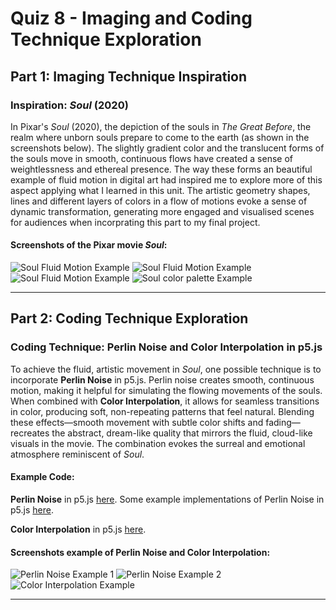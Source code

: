 # Quiz 8 - Imaging and Coding Technique Exploration

## Part 1: Imaging Technique Inspiration

### Inspiration: *Soul* (2020)

In Pixar's *Soul* (2020), the depiction of the souls in *The Great Before*, the realm where unborn souls prepare to come to the earth (as shown in the screenshots below). The slightly gradient color and the translucent forms of the souls move in smooth, continuous flows have created a sense of weightlessness and ethereal presence. The way these forms an beautiful example of fluid motion in digital art had inspired me to explore more of this aspect applying what I learned in this unit. The artistic geometry shapes, lines and different layers of colors in a flow of motions evoke a sense of dynamic transformation, generating more engaged and visualised scenes for audiences when incorprating this part to my final project.

#### Screenshots of the Pixar movie *Soul*:
![Soul Fluid Motion Example](https://variety.com/wp-content/uploads/2020/12/Soul.jpg?w=1000&h=563&crop=1)
![Soul Fluid Motion Example](https://i.pinimg.com/736x/e2/c9/08/e2c908e7412bc9ba22ba7ea8e3f3bf2a.jpg)
![Soul Fluid Motion Example](https://i.pinimg.com/564x/1c/3f/0a/1c3f0aa099314ff489ceca3d5cf61e37.jpg)
![Soul color palette Example](https://www.rotoscopers.com/wp-content/uploads/2020/12/The-world-of-Soul-1024x425.png)

---

## Part 2: Coding Technique Exploration

### Coding Technique: Perlin Noise and Color Interpolation in p5.js

To achieve the fluid, artistic movement in *Soul*, one possible technique is to incorporate **Perlin Noise** in p5.js. Perlin noise creates smooth, continuous motion, making it helpful for simulating the flowing movements of the souls. When combined with **Color Interpolation**, it allows for seamless transitions in color, producing soft, non-repeating patterns that feel natural. Blending these effects—smooth movement with subtle color shifts and fading—recreates the abstract, dream-like quality that mirrors the fluid, cloud-like visuals in the movie. The combination evokes the surreal and emotional atmosphere reminiscent of *Soul*.

#### Example Code:  
**Perlin Noise** in p5.js [here](https://p5js.org/examples/repetition-noise/).
Some example implementations of Perlin Noise in p5.js [here](https://genekogan.com/code/p5js-perlin-noise/?ref=gorillasun.de).

**Color Interpolation** in p5.js [here](https://p5js.org/examples/repetition-color-interpolation/).

#### Screenshots example of **Perlin Noise** and **Color Interpolation**:
![Perlin Noise Example 1](https://varun.ca/static/630f65e4ae7e4b88ba3593b6a9337da4/chromatic-noise.gif)
![Perlin Noise Example 2](https://www.ronja-tutorials.com/assets/images/posts/026/heightLines.png)
![Color Interpolation Example](https://i.sstatic.net/Vmyoh.png)

---

